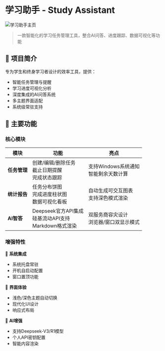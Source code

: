 # 学习助手 - Study Assistant

![学习助手主页](https://cdn.luogu.com.cn/upload/image_hosting/5m9ttj2e.png)

> 一款智能化的学习任务管理工具，整合AI问答、进度跟踪、数据可视化等功能

## 📌 项目简介
专为学生和终身学习者设计的效率工具，提供：
- 智能任务管理与提醒
- 学习进度可视化分析
- 深度集成的AI问答系统
- 多主题界面适配
- 系统级常驻支持

## 🚀 主要功能
### 核心模块
| 模块 | 功能 | 亮点 |
|------|------|------|
| **任务管理** | 创建/编辑/删除任务<br>截止日期提醒<br>完成状态跟踪 | 支持Windows系统通知<br>智能剩余天数计算 |
| **统计报告** | 任务分布饼图<br>完成进度柱状图<br>数据可视化看板 | 自动生成可交互图表<br>支持深色模式渲染 |
| **AI智答** | Deepseek官方API集成<br>硅基流动API支持<br>Markdown格式渲染 | 双服务商容灾设计<br>浏览器/窗口双显示模式 |

### 增强特性
🔧 **系统集成**
- 系统托盘常驻
- 开机自启动配置
- 窗口置顶功能

🎨 **界面体验**
- 浅色/深色主题自动切换
- 现代化UI设计
- 响应式布局

🤖 **AI增强**
- 支持Deepseek-V3/R1模型
- 个人API密钥配置
- 智能内容渲染